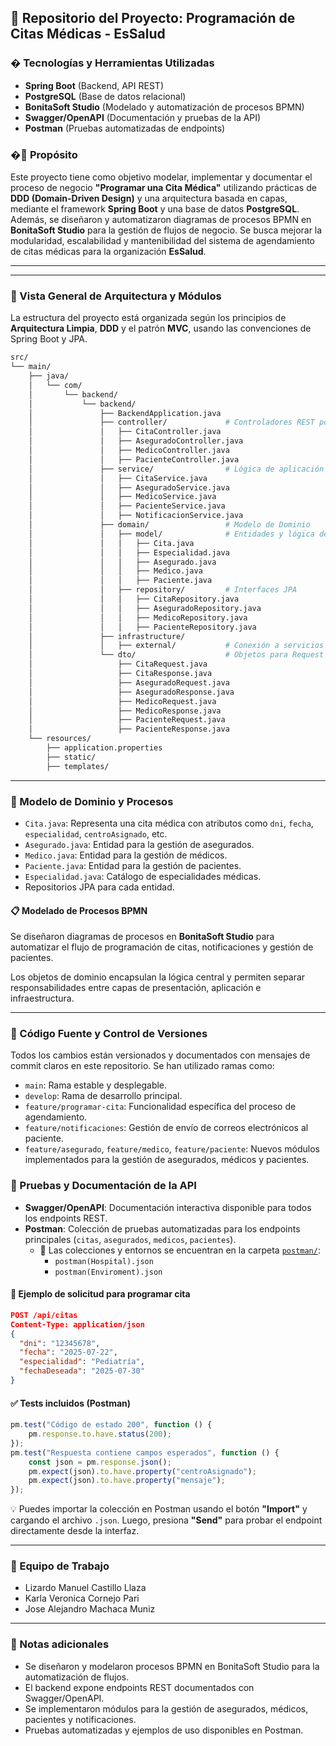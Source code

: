 ## 🏥 Repositorio del Proyecto: **Programación de Citas Médicas - EsSalud**

### � Tecnologías y Herramientas Utilizadas

- **Spring Boot** (Backend, API REST)
- **PostgreSQL** (Base de datos relacional)
- **BonitaSoft Studio** (Modelado y automatización de procesos BPMN)
- **Swagger/OpenAPI** (Documentación y pruebas de la API)
- **Postman** (Pruebas automatizadas de endpoints)

### �📌 Propósito


Este proyecto tiene como objetivo modelar, implementar y documentar el proceso de negocio **"Programar una Cita Médica"** utilizando prácticas de **DDD (Domain-Driven Design)** y una arquitectura basada en capas, mediante el framework **Spring Boot** y una base de datos **PostgreSQL**. Además, se diseñaron y automatizaron diagramas de procesos BPMN en **BonitaSoft Studio** para la gestión de flujos de negocio. Se busca mejorar la modularidad, escalabilidad y mantenibilidad del sistema de agendamiento de citas médicas para la organización **EsSalud**.

---


---

### 🧱 Vista General de Arquitectura y Módulos

La estructura del proyecto está organizada según los principios de **Arquitectura Limpia**, **DDD** y el patrón **MVC**, usando las convenciones de Spring Boot y JPA.

```bash
src/
└── main/
    ├── java/
    │   └── com/
    │       └── backend/
    │           └── backend/
    │               ├── BackendApplication.java
    │               ├── controller/             # Controladores REST por módulo funcional
    │               │   ├── CitaController.java
    │               │   ├── AseguradoController.java
    │               │   ├── MedicoController.java
    │               │   ├── PacienteController.java
    │               ├── service/                # Lógica de aplicación (coordinación de casos de uso)
    │               │   ├── CitaService.java
    │               │   ├── AseguradoService.java
    │               │   ├── MedicoService.java
    │               │   ├── PacienteService.java
    │               │   ├── NotificacionService.java
    │               ├── domain/                 # Modelo de Dominio
    │               │   ├── model/              # Entidades y lógica de dominio
    │               │   │   ├── Cita.java
    │               │   │   ├── Especialidad.java
    │               │   │   ├── Asegurado.java
    │               │   │   ├── Medico.java
    │               │   │   ├── Paciente.java
    │               │   ├── repository/         # Interfaces JPA
    │               │   │   ├── CitaRepository.java
    │               │   │   ├── AseguradoRepository.java
    │               │   │   ├── MedicoRepository.java
    │               │   │   ├── PacienteRepository.java
    │               ├── infrastructure/
    │               │   ├── external/           # Conexión a servicios externos
    │               └── dto/                    # Objetos para Request y Response
    │                   ├── CitaRequest.java
    │                   ├── CitaResponse.java
    │                   ├── AseguradoRequest.java
    │                   ├── AseguradoResponse.java
    │                   ├── MedicoRequest.java
    │                   ├── MedicoResponse.java
    │                   ├── PacienteRequest.java
    │                   ├── PacienteResponse.java
    └── resources/
        ├── application.properties
        ├── static/
        ├── templates/
```

---


### 🧠 Modelo de Dominio y Procesos

- `Cita.java`: Representa una cita médica con atributos como `dni`, `fecha`, `especialidad`, `centroAsignado`, etc.
- `Asegurado.java`: Entidad para la gestión de asegurados.
- `Medico.java`: Entidad para la gestión de médicos.
- `Paciente.java`: Entidad para la gestión de pacientes.
- `Especialidad.java`: Catálogo de especialidades médicas.
- Repositorios JPA para cada entidad.

#### 📋 Modelado de Procesos BPMN
Se diseñaron diagramas de procesos en **BonitaSoft Studio** para automatizar el flujo de programación de citas, notificaciones y gestión de pacientes.

Los objetos de dominio encapsulan la lógica central y permiten separar responsabilidades entre capas de presentación, aplicación e infraestructura.

---


### 📝 Código Fuente y Control de Versiones

Todos los cambios están versionados y documentados con mensajes de commit claros en este repositorio. Se han utilizado ramas como:

- `main`: Rama estable y desplegable.
- `develop`: Rama de desarrollo principal.
- `feature/programar-cita`: Funcionalidad específica del proceso de agendamiento.
- `feature/notificaciones`: Gestión de envío de correos electrónicos al paciente.
- `feature/asegurado`, `feature/medico`, `feature/paciente`: Nuevos módulos implementados para la gestión de asegurados, médicos y pacientes.



### 📮 Pruebas y Documentación de la API

- **Swagger/OpenAPI**: Documentación interactiva disponible para todos los endpoints REST.
- **Postman**: Colección de pruebas automatizadas para los endpoints principales (`citas`, `asegurados`, `medicos`, `pacientes`).
  - 📁 Las colecciones y entornos se encuentran en la carpeta [`postman/`](./postman/):
    - `postman(Hospital).json`
    - `postman(Enviroment).json`

#### 🚀 Ejemplo de solicitud para programar cita

```json
POST /api/citas
Content-Type: application/json
{
  "dni": "12345678",
  "fecha": "2025-07-22",
  "especialidad": "Pediatría",
  "fechaDeseada": "2025-07-30"
}
```

#### ✅ Tests incluidos (Postman)

```javascript
pm.test("Código de estado 200", function () {
    pm.response.to.have.status(200);
});
pm.test("Respuesta contiene campos esperados", function () {
    const json = pm.response.json();
    pm.expect(json).to.have.property("centroAsignado");
    pm.expect(json).to.have.property("mensaje");
});
```

💡 Puedes importar la colección en Postman usando el botón **"Import"** y cargando el archivo `.json`. Luego, presiona **"Send"** para probar el endpoint directamente desde la interfaz.

---

### 👥 Equipo de Trabajo

- Lizardo Manuel Castillo Llaza
- Karla Veronica Cornejo Pari
- Jose Alejandro Machaca Muniz

---

### 📄 Notas adicionales

- Se diseñaron y modelaron procesos BPMN en BonitaSoft Studio para la automatización de flujos.
- El backend expone endpoints REST documentados con Swagger/OpenAPI.
- Se implementaron módulos para la gestión de asegurados, médicos, pacientes y notificaciones.
- Pruebas automatizadas y ejemplos de uso disponibles en Postman.

